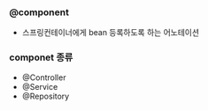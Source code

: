 ### @component
- 스프링컨테이너에게 bean 등록하도록 하는 어노테이션

### componet 종류
- @Controller
- @Service
- @Repository